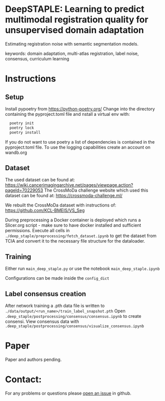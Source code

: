 # DeepSTAPLE: Learning to predict multimodal registration quality for unsupervised domain adaptation
Estimating registration noise with semantic segmentation models.

keywords: domain adaptation, multi-atlas registration, label noise, consensus, curriculum learning

# Instructions

## Setup
Install pypoetry from https://python-poetry.org/
Change into the directory containing the pyproject.toml file and nstall a virtual env with:
```bash
  poetry init
  poetry lock
  poetry install
```

If you do not want to use poetry a list of dependencies is contained in the pyproject.toml file.
To use the logging capabilities create an account on wandb.org
## Dataset
The used dataset can be found at: https://wiki.cancerimagingarchive.net/pages/viewpage.action?pageId=70229053
The CrossMoDa challenge website which used this dataset can be found at: https://crossmoda-challenge.ml/

We rebuilt the CrossMoDa dataset with instructions of: https://github.com/KCL-BMEIS/VS_Seg

During preprocessing a Docker container is deployed which runs a Slicer.org script - make sure to have docker installed and sufficient permissions.
Execute all cells in  `./deep_staple/preprocessing/fetch_dataset.ipynb` to get the dataset from TCIA and convert it to the necessary file structure for the dataloader.

## Training
Either run `main_deep_staple.py` or use the notebook `main_deep_staple.ipynb`

Configurations can be made inside the `config_dict`

## Label consensus creation
After network training a .pth data file is written to `./data/output/<run_name>/train_label_snapshot.pth`
Open `.deep_staple/postprocessing/consensus/consensus.ipynb` to create consensi.
View consensus data with `.deep_staple/postprocessing/consensus/visualize_consensus.ipynb`
# Paper
Paper and authors pending.

# Contact:
For any problems or questions please [open an issue](https://github.com/deep_staple/deep_staple/issues/new?labels=deep_staple) in github.